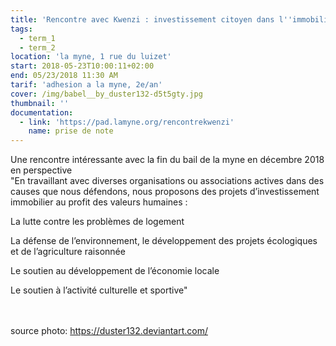 ```yaml
---
title: 'Rencontre avec Kwenzi : investissement citoyen dans l''immobilier'
tags:
  - term_1
  - term_2
location: 'la myne, 1 rue du luizet'
start: 2018-05-23T10:00:11+02:00
end: 05/23/2018 11:30 AM
tarif: 'adhesion a la myne, 2e/an'
cover: /img/babel__by_duster132-d5t5gty.jpg
thumbnail: ''
documentation:
  - link: 'https://pad.lamyne.org/rencontrekwenzi'
    name: prise de note
---
```

Une rencontre intéressante avec la fin du bail de la myne en décembre 2018 en perspective\
"En travaillant avec diverses organisations ou associations actives dans des causes que nous défendons, nous proposons des projets d’investissement immobilier au profit des valeurs humaines :

La lutte contre les problèmes de logement

La défense de l’environnement, le développement des projets écologiques et de l’agriculture raisonnée

Le soutien au développement de l’économie locale

Le soutien à l’activité culturelle et sportive"

\
\
source photo: https://duster132.deviantart.com/
